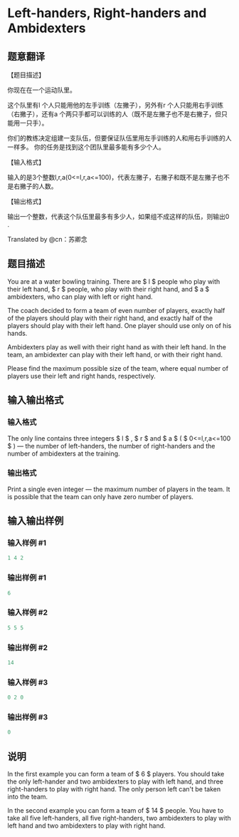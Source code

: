 # Left-handers, Right-handers and Ambidexters

## 题意翻译

【题目描述】

你现在在一个运动队里。

这个队里有l 个人只能用他的左手训练（左撇子），另外有r 个人只能用右手训练（右撇子），还有a 个两只手都可以训练的人（既不是左撇子也不是右撇子，但只能用一只手）。

你们的教练决定组建一支队伍，但要保证队伍里用左手训练的人和用右手训练的人一样多。 你的任务是找到这个团队里最多能有多少个人。

【输入格式】

输入的是3个整数l,r,a(0<=l,r,a<=100)，代表左撇子，右撇子和既不是左撇子也不是右撇子的人数。

【输出格式】

输出一个整数，代表这个队伍里最多有多少人，如果组不成这样的队伍，则输出0 .

Translated by @cn：苏卿念 

## 题目描述

You are at a water bowling training. There are $ l $ people who play with their left hand, $ r $ people, who play with their right hand, and $ a $ ambidexters, who can play with left or right hand.

The coach decided to form a team of even number of players, exactly half of the players should play with their right hand, and exactly half of the players should play with their left hand. One player should use only on of his hands.

Ambidexters play as well with their right hand as with their left hand. In the team, an ambidexter can play with their left hand, or with their right hand.

Please find the maximum possible size of the team, where equal number of players use their left and right hands, respectively.

## 输入输出格式

### 输入格式

The only line contains three integers $ l $ , $ r $ and $ a $ ( $ 0<=l,r,a<=100 $ ) — the number of left-handers, the number of right-handers and the number of ambidexters at the training.

### 输出格式

Print a single even integer — the maximum number of players in the team. It is possible that the team can only have zero number of players.

## 输入输出样例

### 输入样例 #1

```cpp
1 4 2

```
### 输出样例 #1

```cpp
6

```
### 输入样例 #2

```cpp
5 5 5

```
### 输出样例 #2

```cpp
14

```
### 输入样例 #3

```cpp
0 2 0

```
### 输出样例 #3

```cpp
0

```
## 说明

In the first example you can form a team of $ 6 $ players. You should take the only left-hander and two ambidexters to play with left hand, and three right-handers to play with right hand. The only person left can't be taken into the team.

In the second example you can form a team of $ 14 $ people. You have to take all five left-handers, all five right-handers, two ambidexters to play with left hand and two ambidexters to play with right hand.


